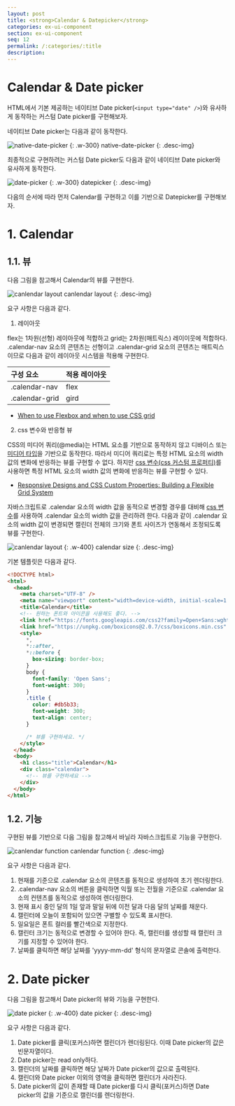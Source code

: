 ```yaml
---
layout: post
title: <strong>Calendar & Datepicker</strong>
categories: ex-ui-component
section: ex-ui-component
seq: 12
permalink: /:categories/:title
description:
---
```


# Calendar & Date picker

HTML에서 기본 제공하는 네이티브 Date picker(`<input type="date" />`)와 유사하게 동작하는 커스텀 Date picker를 구현해보자.

네이티브 Date picker는 다음과 같이 동작한다.

![native-date-picker](/assets/fs-images/exercise/native-date-picker.gif)
{: .w-300}
native-date-picker
{: .desc-img}

최종적으로 구현하려는 커스텀 Date picker도 다음과 같이 네이티브 Date picker와 유사하게 동작한다.

![date-picker](/assets/fs-images/exercise/date-picker.gif)
{: .w-300}
datepicker
{: .desc-img}

다음의 순서에 따라 먼저 Calendar를 구현하고 이를 기반으로 Datepicker를 구현해보자.

# 1. Calendar

## 1.1. 뷰

다음 그림을 참고해서 Calendar의 뷰를 구현한다.

![canlendar layout](/assets/fs-images/exercise/canlendar-layout.png)
canlendar layout
{: .desc-img}

요구 사항은 다음과 같다.

1. 레이아웃

flex는 1차원(선형) 레이아웃에 적합하고 grid는 2차원(매트릭스) 레이이웃에 적합하다. .calendar-nav 요소의 콘텐츠는 선형이고 .calendar-grid 요소의 콘텐츠는 매트릭스이므로 다음과 같이 레이아웃 시스템을 적용해 구현한다.

| 구성 요소            | 적용 레이아웃
|:-------------------|:---------------
| .calendar-nav      | flex
| .calendar-grid     | gird

- [When to use Flexbox and when to use CSS grid](https://blog.logrocket.com/flexbox-vs-css-grid)

2. css 변수와 반응형 뷰

CSS의 미디어 쿼리(@media)는 HTML 요소를 기반으로 동작하지 않고 디바이스 또는 [미디어 타입](https://www.w3.org/TR/CSS21/media.html)을 기반으로 동작한다. 따라서 미디어 쿼리로는 특정 HTML 요소의 width 값의 변화에 반응하는 뷰를 구현할 수 없다. 하지만 [css 변수(css 커스텀 프로퍼티)](https://developer.mozilla.org/ko/docs/Web/CSS/Using_CSS_custom_properties)를 사용하면 특정 HTML 요소의 width 값의 변화에 반응하는 뷰를 구현할 수 있다.

- [Responsive Designs and CSS Custom Properties: Building a Flexible Grid System](https://css-tricks.com/responsive-designs-and-css-custom-properties-building-a-flexible-grid-system)

자바스크립트로 .calendar 요소의 width 값을 동적으로 변경할 경우를 대비해 [css 변수](https://developer.mozilla.org/ko/docs/Web/CSS/Using_CSS_custom_properties)를 사용하여 .calendar 요소의 width 값을 관리하려 한다. 다음과 같이 .calendar 요소의 width 값이 변경되면 캘린더 전체의 크기와 폰트 사이즈가 연동해서 조정되도록 뷰를 구현한다.

![canlendar layout](/assets/fs-images/exercise/calendar-size.gif)
{: .w-400}
calendar size
{: .desc-img}

기본 템플릿은 다음과 같다.

```html
<!DOCTYPE html>
<html>
  <head>
    <meta charset="UTF-8" />
    <meta name="viewport" content="width=device-width, initial-scale=1.0" />
    <title>Calendar</title>
    <!-- 원하는 폰트와 아이콘을 사용해도 좋다. -->
    <link href="https://fonts.googleapis.com/css2?family=Open+Sans:wght@300;400&display=swap" rel="stylesheet" />
    <link href="https://unpkg.com/boxicons@2.0.7/css/boxicons.min.css" rel="stylesheet" />
    <style>
      *,
      *::after,
      *::before {
        box-sizing: border-box;
      }
      body {
        font-family: 'Open Sans';
        font-weight: 300;
      }
      .title {
        color: #db5b33;
        font-weight: 300;
        text-align: center;
      }

      /* 뷰를 구현하세요. */
    </style>
  </head>
  <body>
    <h1 class="title">Calendar</h1>
    <div class="calendar">
      <!-- 뷰를 구현하세요 -->
    </div>
  </body>
</html>
```

## 1.2. 기능

구현된 뷰를 기반으로 다음 그림을 참고해서 바닐라 자바스크립트로 기능을 구현한다.

![canlendar function](/assets/fs-images/exercise/canlendar-function.png)
canlendar function
{: .desc-img}

요구 사항은 다음과 같다.

1. 현재를 기준으로 .calendar 요소의 콘텐츠를 동적으로 생성하여 초기 렌더링한다.
2. .calendar-nav 요소의 버튼을 클릭하면 익월 또는 전월을 기준으로 .calendar 요소의 컨텐츠를 동적으로 생성하여 렌더링한다.
3. 현재 표시 중인 달의 1일 앞과 말일 뒤에 이전 달과 다음 달의 날짜를 채운다.
4. 캘린터에 오늘이 포함되어 있으면 구별할 수 있도록 표시한다.
5. 일요일은 폰트 컬러를 빨간색으로 지정한다.
6. 캘린터 크기는 동적으로 변경할 수 있어야 한다. 즉, 캘린터를 생성할 때 캘린터 크기를 지정할 수 있어야 한다.
7. 날짜를 클릭하면 해당 날짜를 'yyyy-mm-dd' 형식의 문자열로 콘솔에 출력한다.

# 2. Date picker

다음 그림을 참고해서 Date picker의 뷰와 기능을 구현한다.

![date picker](/assets/fs-images/exercise/date-picker.gif)
{: .w-400}
date picker
{: .desc-img}

요구 사항은 다음과 같다.

1. Date picker를 클릭(포커스)하면 캘린더가 렌더링된다. 이때 Date picker의 값은 빈문자열이다.
2. Date picker는 read only하다.
3. 캘린더의 날짜를 클릭하면 해당 날짜가 Date picker의 값으로 출력된다.
4. 캘린더와 Date picker 이외의 영역을 클릭하면 캘린더가 사라진다.
5. Date picker의 값이 존재할 때 Date picker를 다시 클릭(포커스)하면 Date picker의 값을 기준으로 캘린더를 렌더링한다.
